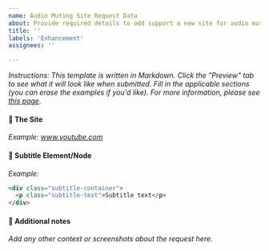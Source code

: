 ```yaml
---
name: Audio Muting Site Request Data
about: Provide required details to add support a new site for audio muting
title: ''
labels: 'Enhancement'
assignees: ''

---
```


_Instructions: This template is written in Markdown. Click the "Preview" tab to see what it will look like when submitted. Fill in the applicable sections (you can erase the examples if you'd like). For more information, please see [this page](https://github.com/richardfrost/AdvancedProfanityFilter/wiki/New-Audio-Muting-Site)._

#### :movie_camera: The Site
_Example: www.youtube.com_

#### :speech_balloon: Subtitle Element/Node
_Example:_
```html
<div class="subtitle-container">
  <p class="subtitle-text">Subtitle text</p>
</div>
```

#### :pencil: Additional notes
_Add any other context or screenshots about the request here._